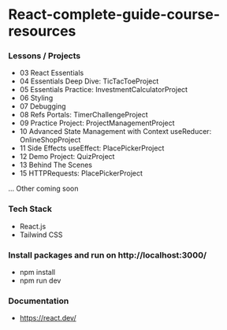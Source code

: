 # React-complete-guide-course-resources

### Lessons / Projects

- 03 React Essentials
- 04 Essentials Deep Dive: TicTacToeProject
- 05 Essentials Practice: InvestmentCalculatorProject
- 06 Styling
- 07 Debugging
- 08 Refs Portals: TimerChallengeProject
- 09 Practice Project: ProjectManagementProject
- 10 Advanced State Management with Context useReducer: OnlineShopProject
- 11 Side Effects useEffect: PlacePickerProject
- 12 Demo Project: QuizProject
- 13 Behind The Scenes
- 15 HTTPRequests: PlacePickerProject

... Other coming soon

### Tech Stack

- React.js
- Tailwind CSS

### Install packages and run on http://localhost:3000/

- npm install
- npm run dev

### Documentation

- https://react.dev/
